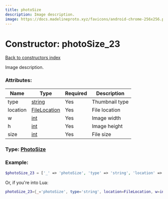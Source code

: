 ```yaml
---
title: photoSize
description: Image description.
image: https://docs.madelineproto.xyz/favicons/android-chrome-256x256.png
---
```

# Constructor: photoSize\_23  
[Back to constructors index](index.md)



Image description.

### Attributes:

| Name     |    Type       | Required | Description |
|----------|---------------|----------|-------------|
|type|[string](../types/string.md) | Yes|Thumbnail type|
|location|[FileLocation](../types/FileLocation.md) | Yes|File location|
|w|[int](../types/int.md) | Yes|Image width|
|h|[int](../types/int.md) | Yes|Image height|
|size|[int](../types/int.md) | Yes|File size|



### Type: [PhotoSize](../types/PhotoSize.md)


### Example:

```php
$photoSize_23 = ['_' => 'photoSize', 'type' => 'string', 'location' => FileLocation, 'w' => int, 'h' => int, 'size' => int];
```  


Or, if you're into Lua:

```lua
photoSize_23={_='photoSize', type='string', location=FileLocation, w=int, h=int, size=int}

```



